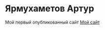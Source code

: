 # Ярмухаметов Артур
Мой первый опубликованный сайт [Мой сайт](yarmuxametov.github.io/github/site_1/ "Преимущества")

